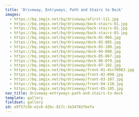 ```yaml
---
title: 'Driveway, Entryways, Path and Stairs to Dock'
images:
  - https://bq.imgix.net/bq/driveway/afirst-111.jpg
  - https://bq.imgix.net/bq/driveway/back-stairs-01.jpg
  - https://bq.imgix.net/bq/driveway/back-stairs-02.jpg
  - https://bq.imgix.net/bq/driveway/back-stairs-03.jpg
  - https://bq.imgix.net/bq/driveway/dock-01-066.jpg
  - https://bq.imgix.net/bq/driveway/dock-02-085.jpg
  - https://bq.imgix.net/bq/driveway/dock-03-100.jpg
  - https://bq.imgix.net/bq/driveway/dock-04-098.jpg
  - https://bq.imgix.net/bq/driveway/dock-05-067.jpg
  - https://bq.imgix.net/bq/driveway/dock-06-079.jpg
  - https://bq.imgix.net/bq/driveway/dock-07-102.jpg
  - https://bq.imgix.net/bq/driveway/front-01-dscf0983.jpg
  - https://bq.imgix.net/bq/driveway/front-02-090.jpg
  - https://bq.imgix.net/bq/driveway/front-03-107.jpg
  - https://bq.imgix.net/bq/driveway/front-04-110.jpg
  - https://bq.imgix.net/bq/driveway/front-05-105.jpg
nav_title: driveway-entryways-path-and-stairs-to-dock
template: gallery
fieldset: gallery
id: e9f57c5b-e2c6-42bc-817c-3e34702fbefa
---
```

